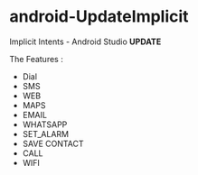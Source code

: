# android-UpdateImplicit
Implicit Intents - Android Studio **UPDATE**

The Features :
- Dial
- SMS
- WEB
- MAPS
- EMAIL
- WHATSAPP 
- SET_ALARM
- SAVE CONTACT
- CALL
- WIFI
